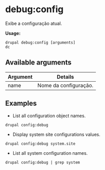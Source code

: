 # debug:config
Exibe a configuração atual.

**Usage:**
```
drupal debug:config [arguments]
dc
```

## Available arguments
Argument | Details
---------|-------------
name | Nome da configuração.

## Examples
* List all configuration object names.
```
drupal config:debug
```
* Display system site configurations values.
```
drupal config:debug system.site
```
* List all system configuration names.
```
drupal config:debug | grep system
```
